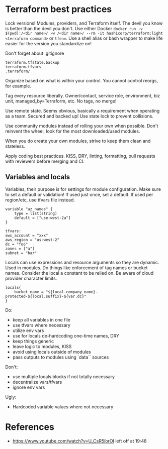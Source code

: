 # Terraform best practices

Lock versions! Modules, providers, and Terraform itself. The devil you know is better than the devil you don't. Use either Docker `docker run -v $(pwd):/<dir name>/ -w /<dir name>/ --rm -it hashicorp/terraform:light <terraform command>` or `tfenv`. Use a shell alias or bash wrapper to make life easier for the version you standardize on!

Don't forget about .gitignore

```
terraform.tfstate.backup
terraform.tfvars
.terraform/
```

Organize based on what is within your control. You cannot control reorgs, for example.

Tag every resource liberally. Owner/contact, service role, environment, biz unit, managed_by=Terraform, etc. No tags, no merge!

Use remote state. Seems obvious, basically a requirement when operating as a team. Secured and backed up! Use state lock to prevent collisions.

Use community modules instead of rolling your own when possible. Don't reinvent the wheel, look for the most downloaded/used modules.

When you do create your own modules, strive to keep them clean and stateless.

Apply coding best practices. KISS, DRY, linting, formatting, pull requests with reviewers before merging and CI.

## Variables and locals

Variables, their purpose is for settings for module configuration. Make sure to set a default or validation! If used just once, set a default. If used per region/etc, use tfvars file instead.

```
variable "az_names" {
    type = list(string)
    default = ["use-west-2a"]
}

tfvars:
aws_account = "xxx"
aws_region = "us-west-2"
dc = "foo"
zones = ["a"]
subnet = "bar"
```

Locals can use expressions and resource arguments so they are dynamic. Used in modules. Do things like enforcement of tag names or bucket names. Consider the local a constant to be relied on. Be aware of cloud provider character limits.

```
locals{
    bucket_name = "${local.company_name}-protected-${local.suffix}-${var.dc}"
}

```

Do:
- keep all variables in one file
- use tfvars where necessary
- utilize env vars
- use for locals de-hardcoding one-time names, DRY
- keep things generic
- leave logic to modules, KISS
- avoid using locals outside of modules
- pass outputs to modules using `data`` sources

Don't:
- use multiple locals blocks if not totally necessary
- decentralize vars/tfvars
- ignore env vars

Ugly:
- Hardcoded variable values where not necessary

# References
- https://www.youtube.com/watch?v=U_CsR5ibrOI
left off at 19:48
